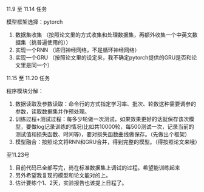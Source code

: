 11.9 至 11.14 任务

模型框架选择：pytorch

1. 数据集收集   （按照论文里的方式收集和处理数据集，再额外收集一个中英文数据集（挑普遍使用的））
2. 实现一个RNN （递归神经网络，不是循环神经网络）
3. 实现一个GRU （按照论文里的设定来，我不确定pytorch提供的GRU是否和论文里是同一个）

11.15 至 11.20 任务

程序模块分解：

1. 数据读取及参数读取：命令行的方式指定学习率、批次、轮数这种需要调参的参数，读取数据集并作预处理。
2. 训练过程+测试过程：每多少轮做一次测试，如果效果更好的话就保存该次模型，要做log记录训练的情况(比如共10000轮，每500测试一次，记录当前的测试值和损失函数、时间等)，要对损失函数曲线做保存。（先做出个框架）
3. 模型融合：按照论文将RNN和GRU合并，得到完整的模型。（得按照论文来哦）

至11.23号
1. 目前代码已全部写完，尚在标准数据集上调试的过程。希望能训练起来
2. 另外希望我复现的模型和论文能对的上。
3. 估计要练个1、2天，实验报告也该提上日程了。

